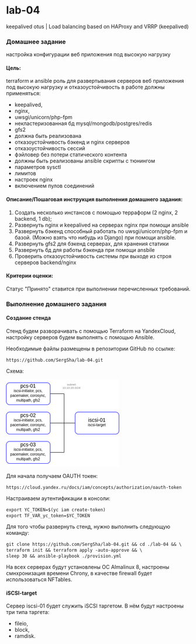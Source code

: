 # lab-04
keepalived
otus | Load balancing based on HAProxy and VRRP (keepalived)

### Домашнее задание
настройка конфигурации веб приложения под высокую нагрузку

#### Цель:
terraform и ansible роль для развертывания серверов веб приложения под высокую нагрузку и отказоустойчивость
в работе должны применяться:

- keepalived,
- nginx,
- uwsgi/unicorn/php-fpm
- некластеризованная бд mysql/mongodb/postgres/redis
- gfs2
- должна быть реализована
- отказоустойчивость бэкенд и nginx серверов
- отказоустойчивость сессий
- фэйловер без потери статического контента
- должны быть реализованы ansible скрипты с тюнингом
- параметров sysctl
- лимитов
- настроек nginx
- включением пулов соединений

#### Описание/Пошаговая инструкция выполнения домашнего задания:
1. Создать несколько инстансов с помощью терраформ (2 nginx, 2 backend, 1 db);
2. Развернуть nginx и keepalived на серверах nginx при помощи ansible
3. Развернуть бэкенд способный работать по uwsgi/unicorn/php-fpm и базой. (Можно взять что нибудь из Django) при помощи ansible.
4. Развернуть gfs2 для бэкенд серверах, для хранения статики
5. Развернуть бд для работы бэкенда при помощи ansbile
6. Проверить отказоустойчивость системы при выходе из строя серверов backend/nginx

#### Критерии оценки:
Статус "Принято" ставится при выполнении перечисленных требований.


### Выполнение домашнего задания

#### Создание стенда

Стенд будем разворачивать с помощью Terraform на YandexCloud, настройку серверов будем выполнять с помощью Ansible.

Необходимые файлы размещены в репозитории GitHub по ссылке:
```
https://github.com/SergSha/lab-04.git
```

Схема:

<img src="pics/infra.png" alt="infra.png" />

Для начала получаем OAUTH токен:
```
https://cloud.yandex.ru/docs/iam/concepts/authorization/oauth-token
```

Настраиваем аутентификации в консоли:
```
export YC_TOKEN=$(yc iam create-token)
export TF_VAR_yc_token=$YC_TOKEN
```

Для того чтобы развернуть стенд, нужно выполнить следующую команду:
```
git clone https://github.com/SergSha/lab-04.git && cd ./lab-04 && \
terraform init && terraform apply -auto-approve && \
sleep 30 && ansible-playbook ./provision.yml
```

На всех серверах будут установлены ОС Almalinux 8, настроены смнхронизация времени Chrony, в качестве firewall будет использоваться NFTables.

#### iSCSI-target

Сервер iscsi-01 будет служить iSCSI таргетом. В нём будут настроены три типа таргета:
  - fileio,
  - block,
  - ramdisk.

